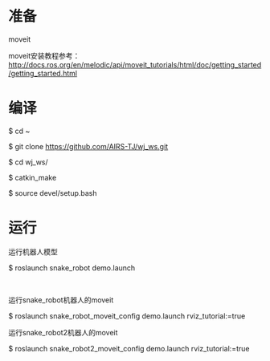 # 准备

moveit

moveit安装教程参考：
http://docs.ros.org/en/melodic/api/moveit_tutorials/html/doc/getting_started/getting_started.html


# 编译

$ cd ~

$ git clone https://github.com/AIRS-TJ/wj_ws.git

$ cd wj_ws/

$ catkin_make

$ source devel/setup.bash 

# 运行

运行机器人模型

$ roslaunch snake_robot demo.launch

<br>

运行snake_robot机器人的moveit

$ roslaunch snake_robot_moveit_config demo.launch rviz_tutorial:=true


运行snake_robot2机器人的moveit

$ roslaunch snake_robot2_moveit_config demo.launch rviz_tutorial:=true

